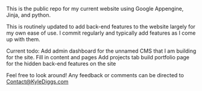This is the public repo for my current website using Google Appengine, Jinja, and python. 

This is routinely updated to add back-end features to the website largely for my own ease of use. I commit regularly and typically add features as I come up with them. 

Current todo:
    Add admin dashboard for the unnamed CMS that I am building for the site. 
    Fill in content and pages
    Add projects tab
    build portfolio page for the hidden back-end features on the site
    
Feel free to look around! Any feedback or comments can be directed to Contact@KyleDiggs.com